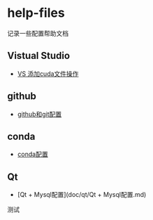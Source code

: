 # help-files
记录一些配置帮助文档

## Vistual Studio

- [VS 添加cuda文件操作](doc/vs/cuda配置说明.md)

  

## github 

- [github和git配置](doc/git/github配置说明.md)



## conda 

- [conda配置](doc/conda/conda配置.md)

  

## Qt

- [Qt + Mysql配置](doc/qt/Qt + Mysql配置.md)

测试
